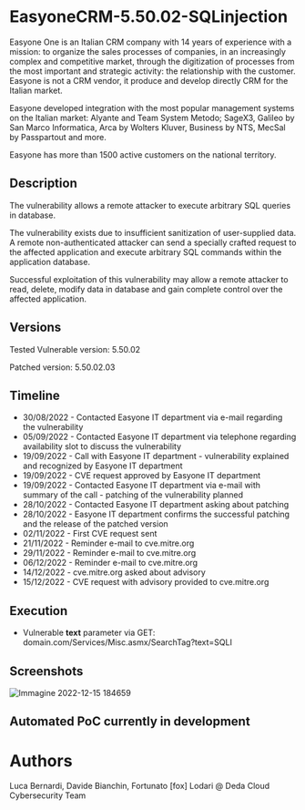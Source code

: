 # EasyoneCRM-5.50.02-SQLinjection
Easyone One is an Italian CRM company with 14 years of experience with a mission: to organize the sales processes of companies, in an increasingly complex and competitive market, through the digitization of processes from the most important and strategic activity: the relationship with the customer.
Easyone is not a CRM vendor, it produce and develop directly CRM for the Italian market.

Easyone developed integration with the most popular management systems on the Italian market: Alyante and Team System Metodo; SageX3, Galileo by San Marco Informatica, Arca by Wolters Kluver, Business by NTS, MecSal by Passpartout and more.

Easyone has more than 1500 active customers on the national territory.


## Description

The vulnerability allows a remote attacker to execute arbitrary SQL queries in database.

The vulnerability exists due to insufficient sanitization of user-supplied data. A remote non-authenticated attacker can send a specially crafted request to the affected application and execute arbitrary SQL commands within the application database.

Successful exploitation of this vulnerability may allow a remote attacker to read, delete, modify data in database and gain complete control over the affected application.

## Versions 
Tested Vulnerable version: 5.50.02

Patched version: 5.50.02.03

## Timeline
- 30/08/2022 - Contacted Easyone IT department via e-mail regarding the vulnerability
- 05/09/2022 - Contacted Easyone IT department via telephone regarding availability slot to discuss the vulnerability
- 19/09/2022 - Call with Easyone IT department - vulnerability explained and recognized by Easyone IT department
- 19/09/2022 - CVE request approved by Easyone IT department
- 19/09/2022 - Contacted Easyone IT department via e-mail with summary of the call - patching of the vulnerability planned 
- 28/10/2022 - Contacted Easyone IT department asking about patching 
- 28/10/2022 - Easyone IT department confirms the successful patching and the release of the patched version
- 02/11/2022 - First CVE request sent  
- 21/11/2022 - Reminder e-mail to cve.mitre.org
- 29/11/2022 - Reminder e-mail to cve.mitre.org
- 06/12/2022 - Reminder e-mail to cve.mitre.org
- 14/12/2022 - cve.mitre.org asked about advisory
- 15/12/2022 - CVE request with advisory provided to cve.mitre.org 


## Execution
- Vulnerable **text** parameter via GET: domain.com/Services/Misc.asmx/SearchTag?text=SQLI 

## Screenshots
![Immagine 2022-12-15 184659](https://user-images.githubusercontent.com/119488062/207931523-f5db2479-9bc2-429a-ab24-96ea6ee33919.png)

## Automated PoC currently in development

# Authors
Luca Bernardi, Davide Bianchin, Fortunato [fox] Lodari @ Deda Cloud Cybersecurity Team
